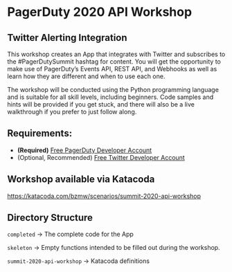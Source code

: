 # PagerDuty 2020 API Workshop

## Twitter Alerting Integration

This workshop creates an App that integrates with Twitter and subscribes to the #PagerDutySummit hashtag for content. You will get the opportunity to make use of PagerDuty’s Events API, REST API, and Webhooks as well as learn how they are different and when to use each one.

The workshop will be conducted using the Python programming language and is suitable for all skill levels, including beginners. Code samples and hints will be provided if you get stuck, and there will also be a live walkthrough if you prefer to just follow along.

## Requirements:
 - **(Required)** [Free PagerDuty Developer Account](https://developer.pagerduty.com/sign-up/)
 - (Optional, Recommended) [Free Twitter Developer Account](https://developer.twitter.com/en/apply-for-access)

## Workshop available via Katacoda
https://katacoda.com/bzmw/scenarios/summit-2020-api-workshop


## Directory Structure

`completed` -> The complete code for the App

`skeleton` -> Empty functions intended to be filled out during the workshop.

`summit-2020-api-workshop` -> Katacoda definitions
